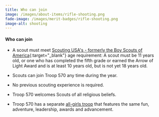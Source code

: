 ```yaml
---
title: Who can join
image: /images/about-items/rifle-shooting.png
fade-image: /images/merit-badges/rifle-shooting.png
image-alt: shooting
---
```

#### Who can join

* A scout must meet [Scouting USA's - formerly the Boy Scouts of America](http://www.scouting.org){:target="_blank"} age requirement: A scout must be 11
years old, or one who has completed the fifth grade or earned the Arrow of
Light Award and is at least 10 years old, but is not yet 18 years old.

* Scouts can join Troop 570 any time during the year.

* No previous scouting experience is required.

* Troop 570 welcomes Scouts of all religious beliefs.

* Troop 570 has a separate [all-girls troop](/girls/) that features 
the same fun, adventure, leadership, awards and advancement.
